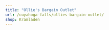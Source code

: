 ```yaml
---
title: "Ollie's Bargain Outlet"
url: /cuyahoga-falls/ollies-bargain-outlet/
shop: Kramladen
---
```

